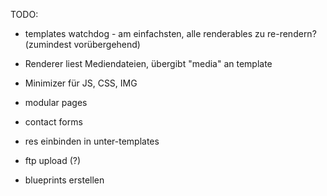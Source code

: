 TODO:
- templates watchdog - am einfachsten, alle renderables zu re-rendern? (zumindest vorübergehend)

- Renderer liest Mediendateien, übergibt "media" an template
- Minimizer für JS, CSS, IMG

- modular pages
- contact forms
- res einbinden in unter-templates
- ftp upload (?)
- blueprints erstellen
